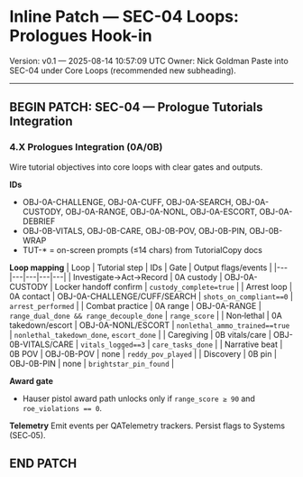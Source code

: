 # Inline Patch — SEC-04 Loops: Prologues Hook-in
Version: v0.1 — 2025-08-14 10:57:09 UTC
Owner: Nick Goldman
Paste into SEC-04 under Core Loops (recommended new subheading).

---
## BEGIN PATCH: SEC-04 — Prologue Tutorials Integration

### 4.X Prologues Integration (0A/0B)
Wire tutorial objectives into core loops with clear gates and outputs.

**IDs**
- OBJ-0A-CHALLENGE, OBJ-0A-CUFF, OBJ-0A-SEARCH, OBJ-0A-CUSTODY, OBJ-0A-RANGE, OBJ-0A-NONL, OBJ-0A-ESCORT, OBJ-0A-DEBRIEF
- OBJ-0B-VITALS, OBJ-0B-CARE, OBJ-0B-POV, OBJ-0B-PIN, OBJ-0B-WRAP
- TUT-* = on-screen prompts (≤14 chars) from TutorialCopy docs

**Loop mapping**
| Loop | Tutorial step | IDs | Gate | Output flags/events |
|---|---|---|---|---|
| Investigate→Act→Record | 0A custody | OBJ-0A-CUSTODY | Locker handoff confirm | `custody_complete=true` |
| Arrest loop | 0A contact | OBJ-0A-CHALLENGE/CUFF/SEARCH | `shots_on_compliant==0` | `arrest_performed` |
| Combat practice | 0A range | OBJ-0A-RANGE | `range_dual_done && range_decouple_done` | `range_score` |
| Non‑lethal | 0A takedown/escort | OBJ-0A-NONL/ESCORT | `nonlethal_ammo_trained==true` | `nonlethal_takedown_done`, `escort_done` |
| Caregiving | 0B vitals/care | OBJ-0B-VITALS/CARE | `vitals_logged==3` | `care_tasks_done` |
| Narrative beat | 0B POV | OBJ-0B-POV | none | `reddy_pov_played` |
| Discovery | 0B pin | OBJ-0B-PIN | none | `brightstar_pin_found` |

**Award gate**
- Hauser pistol award path unlocks only if `range_score ≥ 90` and `roe_violations == 0`.

**Telemetry**
Emit events per QATelemetry trackers. Persist flags to Systems (SEC‑05).

## END PATCH
